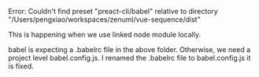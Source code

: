  Error: Couldn't find preset "preact-cli/babel" relative to directory 
 "/Users/pengxiao/workspaces/zenuml/vue-sequence/dist"

This is happening when we use linked node module locally.

babel is expecting a .babelrc file in the above folder. Otherwise, we need
a project level babel.config.js. I renamed the .babelrc file to babel.config.js
it is fixed.
